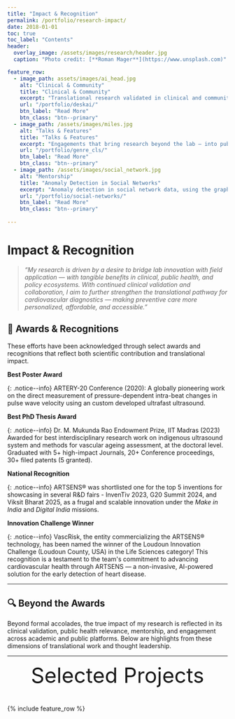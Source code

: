 ```yaml
---
title: "Impact & Recognition"
permalink: /portfolio/research-impact/
date: 2018-01-01
toc: true
toc_label: "Contents"
header:
  overlay_image: /assets/images/research/header.jpg
  caption: "Photo credit: [**Roman Mager**](https://www.unsplash.com)"

feature_row:
  - image_path: assets/images/ai_head.jpg
    alt: "Clinical & Community"
    title: "Clinical & Community"
    excerpt: "Translational research validated in clinical and community settings for deployment and creating health impact."
    url: "/portfolio/deskai/"
    btn_label: "Read More"
    btn_class: "btn--primary"	
  - image_path: /assets/images/miles.jpg
    alt: "Talks & Features"
    title: "Talks & Features"
    excerpt: "Engagements that bring research beyond the lab — into public discourse and professional dialogue."
    url: "/portfolio/genre_cls/"
    btn_label: "Read More"
    btn_class: "btn--primary"	
  - image_path: /assets/images/social_network.jpg
    alt: "Mentorship"
    title: "Anomaly Detection in Social Networks"
    excerpt: "Anomaly detection in social network data, using the graph resistance."
    url: "/portfolio/social-networks/"
    btn_label: "Read More"
    btn_class: "btn--primary"
    
---
```


# Impact & Recognition

> _“My research is driven by a desire to bridge lab innovation with field application — with tangible benefits in clinical, public health, and policy ecosystems. With continued clinical validation and collaboration, I aim to further strengthen the translational pathway for cardiovascular diagnostics — making preventive care more personalized, affordable, and accessible.”_


## 🏅 Awards & Recognitions

These efforts have been acknowledged through select awards and recognitions that reflect both scientific contribution and translational impact.

**Best Poster Award**

{: .notice--info}
ARTERY-20 Conference (2020): A globally pioneering work on the direct measurement of pressure-dependent intra-beat changes in pulse wave velocity using an custom developed ultrafast ultrasound.

**Best PhD Thesis Award**

{: .notice--info}
Dr. M. Mukunda Rao Endowment Prize, IIT Madras (2023) Awarded for best interdisciplinary research work on indigenous ultrasound system and methods for vascular ageing assessment, at the doctoral level. Graduated with 5+ high-impact Journals, 20+ Conference proceedings, 30+ filed patents (5 granted). 

**National Recognition**

{: .notice--info}
ARTSENS® was shortlisted one for the top 5 inventions for showcasing in several R&D fairs - InvenTiv 2023, G20 Summit 2024, and Viksit Bharat 2025, as a frugal and scalable innovation under the *Make in India* and *Digital India* missions.

**Innovation Challenge Winner**

{: .notice--info}
VascRisk, the entity commercializing the ARTSENS® technology, has been named the winner of the Loudoun Innovation Challenge (Loudoun County, USA) in the Life Sciences category! This recognition is a testament to the team's commitment to advancing cardiovascular health through ARTSENS — a non-invasive, AI-powered solution for the early detection of heart disease.

---

## 🔍 Beyond the Awards

Beyond formal accolades, the true impact of my research is reflected in its clinical validation, public health relevance, mentorship, and engagement across academic and public platforms. Below are highlights from these dimensions of translational work and thought leadership.

---

<div style="margin-bottom:1cm" align="center"><font size="55">Selected Projects</font></div>

{% include feature_row %}
